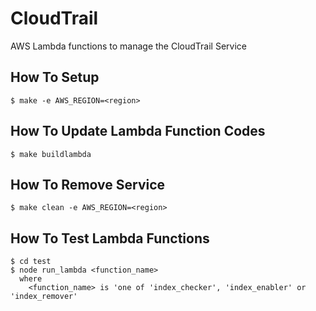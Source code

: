 
# CloudTrail

AWS Lambda functions to manage the CloudTrail Service


## How To Setup

    $ make -e AWS_REGION=<region>


## How To Update Lambda Function Codes

    $ make buildlambda


## How To Remove Service

    $ make clean -e AWS_REGION=<region>


## How To Test Lambda Functions

    $ cd test
    $ node run_lambda <function_name>
      where
        <function_name> is 'one of 'index_checker', 'index_enabler' or 'index_remover'
